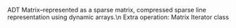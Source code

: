 ADT Matrix–represented as a sparse matrix, compressed sparse line representation using dynamic arrays.\n
Extra operation: Matrix Iterator class
